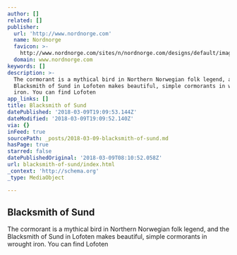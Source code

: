 ```yaml
---
author: []
related: []
publisher:
  url: 'http://www.nordnorge.com'
  name: Nordnorge
  favicon: >-
    http://www.nordnorge.com/sites/n/nordnorge.com/designs/default/images/favicon.ico
  domain: www.nordnorge.com
keywords: []
description: >-
  The cormorant is a mythical bird in Northern Norwegian folk legend, and the
  Blacksmith of Sund in Lofoten makes beautiful, simple cormorants in wrought
  iron. You can find Lofoten
app_links: []
title: Blacksmith of Sund
datePublished: '2018-03-09T19:09:53.144Z'
dateModified: '2018-03-09T19:09:52.140Z'
via: {}
inFeed: true
sourcePath: _posts/2018-03-09-blacksmith-of-sund.md
hasPage: true
starred: false
datePublishedOriginal: '2018-03-09T08:10:52.058Z'
url: blacksmith-of-sund/index.html
_context: 'http://schema.org'
_type: MediaObject

---
```

<article style=""><h1>Blacksmith of Sund</h1><p>The cormorant is a mythical bird in Northern Norwegian folk legend, and the Blacksmith of Sund in Lofoten makes beautiful, simple cormorants in wrought iron. You can find Lofoten</p></article>